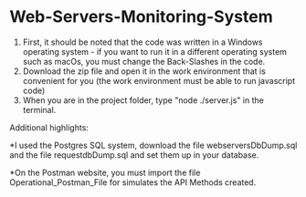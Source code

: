 # Web-Servers-Monitoring-System
1. First, it should be noted that the code was written in a Windows operating system - if you want to run it in a different operating system such as macOs, you must change the Back-Slashes in the code.
2. Download the zip file and open it in the work environment that is convenient for you (the work environment must be able to run javascript code)
3. When you are in the project folder, type "node ./server.js" in the terminal.

Additional highlights:

*I used the Postgres SQL system, download the file webserversDbDump.sql and the file requestdbDump.sql and set them up in your database.

*On the Postman website, you must import the file Operational_Postman_File
  for simulates the API Methods created.

